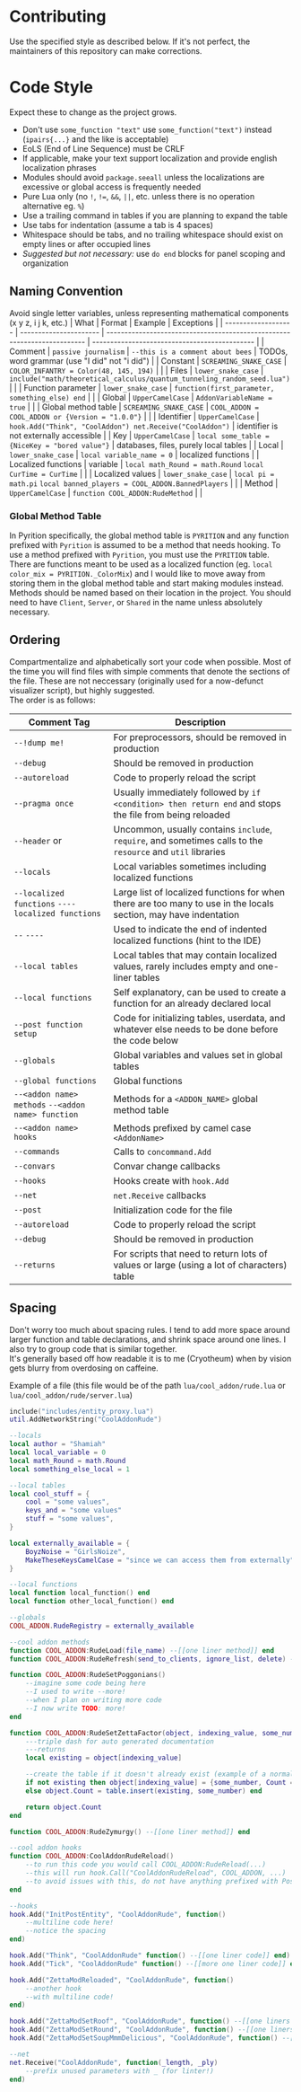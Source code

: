 # Contributing
Use the specified style as described below. If it's not perfect, the maintainers of this repository can make corrections.

# Code Style
Expect these to change as the project grows.
-	Don't use `some_function "text"` use `some_function("text")` instead (`ipairs{...}` and the like is acceptable)
-	EoLS (End of Line Sequence) must be CRLF
-	If applicable, make your text support localization and provide english localization phrases
-	Modules should avoid `package.seeall` unless the localizations are excessive or global access is frequently needed
-	Pure Lua only (no `!`, `!=`, `&&`, `||`, etc. unless there is no operation alternative eg. `%`)
-	Use a trailing command in tables if you are planning to expand the table
-	Use tabs for indentation (assume a tab is 4 spaces)
-	Whitespace should be tabs, and no trailing whitespace should exist on empty lines or after occupied lines
-	*Suggested but not necessary:* use `do end` blocks for panel scoping and organization

## Naming Convention
Avoid single letter variables, unless representing mathematical components (x y z, i j k, etc.)
| What                | Format                 | Example                                                                  | Exceptions                                    |
| ------------------- | ---------------------- | ------------------------------------------------------------------------ | --------------------------------------------- |
| Comment             | `passive journalism`   | `--this is a comment about bees`                                         | TODOs, word grammar (use "I did" not "i did") |
| Constant            | `SCREAMING_SNAKE_CASE` | `COLOR_INFANTRY = Color(48, 145, 194)`                                   |                                               |
| Files               | `lower_snake_case`     | `include("math/theoretical_calculus/quantum_tunneling_random_seed.lua")` |                                               |
| Function parameter  | `lower_snake_case`     | `function(first_parameter, something_else) end`                          |                                               |
| Global              | `UpperCamelCase`       | `AddonVariableName = true`                                               |                                               |
| Global method table | `SCREAMING_SNAKE_CASE` | `COOL_ADDON = COOL_ADDON or {Version = "1.0.0"}`                         |                                               |
| Identifier          | `UpperCamelCase`       | `hook.Add("Think", "CoolAddon") net.Receive("CoolAddon")`                | identifier is not externally accessible       |
| Key                 | `UpperCamelCase`       | `local some_table = {NiceKey = "bored value"}`                           | databases, files, purely local tables         |
| Local               | `lower_snake_case`     | `local variable_name = 0`                                                | localized functions                           |
| Localized functions | variable               | `local math_Round = math.Round` `local CurTime = CurTime`                |                                               |
| Localized values    | `lower_snake_case`     | `local pi = math.pi` `local banned_players = COOL_ADDON.BannedPlayers`   |                                               |
| Method              | `UpperCamelCase`       | `function COOL_ADDON:RudeMethod`                                         |                                               |

### Global Method Table
In Pyrition specifically, the global method table is `PYRITION` and any function prefixed with `Pyrition` is assumed to be a method that needs hooking. To use a method prefixed with `Pyrition`, you must use the `PYRITION` table. There are functions meant to be used as a localized function (eg. `local color_mix = PYRITION._ColorMix`) and I would like to move away from storing them in the global method table and start making modules instead.  
Methods should be named based on their location in the project. You should need to have `Client`, `Server`, or `Shared` in the name unless absolutely necessary.  

## Ordering
Compartmentalize and alphabetically sort your code when possible. Most of the time you will find files with simple comments that denote the sections of the file. These are not neccessary (originally used for a now-defunct visualizer script), but highly suggested.  
The order is as follows:

| Comment Tag                                        | Description                                                                                                      |
| -------------------------------------------------- | ---------------------------------------------------------------------------------------------------------------- |
| `--!dump me!`                                      | For preprocessors, should be removed in production                                                               |
| `--debug`                                          | Should be removed in production                                                                                  |
| `--autoreload`                                     | Code to properly reload the script                                                                               |
| `--pragma once`                                    | Usually immediately followed by `if <condition> then return end` and stops the file from being reloaded          |
| `--header` or ` `                                  | Uncommon, usually contains `include`, `require`, and sometimes calls to the `resource` and `util` libraries      |
| `--locals`                                         | Local variables sometimes including localized functions                                                          |
| `--localized functions` `----localized functions`  | Large list of localized functions for when there are too many to use in the locals section, may have indentation |
| `--` `----`                                        | Used to indicate the end of indented localized functions (hint to the IDE)                                       |
| `--local tables`                                   | Local tables that may contain localized values, rarely includes empty and one-liner tables                       |
| `--local functions`                                | Self explanatory, can be used to create a function for an already declared local                                 |
| `--post function setup`                            | Code for initializing tables, userdata, and whatever else needs to be done before the code below                 |
| `--globals`                                        | Global variables and values set in global tables                                                                 |
| `--global functions`                               | Global functions                                                                                                 |
| `--<addon name> methods` `--<addon name> function` | Methods for a `<ADDON_NAME>` global method table                                                                 |
| `--<addon name> hooks`                             | Methods prefixed by camel case `<AddonName>`                                                                     |
| `--commands`                                       | Calls to `concommand.Add`                                                                                        |
| `--convars`                                        | Convar change callbacks                                                                                          |
| `--hooks`                                          | Hooks create with `hook.Add`                                                                                     |
| `--net`                                            | `net.Receive` callbacks                                                                                          |
| `--post`                                           | Initialization code for the file                                                                                 |
| `--autoreload`                                     | Code to properly reload the script                                                                               |
| `--debug`                                          | Should be removed in production                                                                                  |
| `--returns`                                        | For scripts that need to return lots of values or large (using a lot of characters) table                        |

## Spacing
Don't worry too much about spacing rules. I tend to add more space around larger function and table declarations, and shrink space around one lines. I also try to group code that is similar together.  
It's generally based off how readable it is to me (Cryotheum) when by vision gets blurry from overdosing on caffeine.

Example of a file (this file would be of the path `lua/cool_addon/rude.lua` or `lua/cool_addon/rude/server.lua`)
```lua
include("includes/entity_proxy.lua")
util.AddNetworkString("CoolAddonRude")

--locals
local author = "Shamiah"
local local_variable = 0
local math_Round = math.Round
local something_else_local = 1

--local tables
local cool_stuff = {
	cool = "some values",
	keys_and = "some values"
	stuff = "some values",
}

local externally_available = {
	BoyzNoise = "GirlsNoize",
	MakeTheseKeysCamelCase = "since we can access them from externally",
}

--local functions
local function local_function() end
local function other_local_function() end

--globals
COOL_ADDON.RudeRegistry = externally_available

--cool addon methods
function COOL_ADDON:RudeLoad(file_name) --[[one liner method]] end
function COOL_ADDON:RudeRefresh(send_to_clients, ignore_list, delete) --[[one liner method]] end

function COOL_ADDON:RudeSetPoggonians()
	--imagine some code being here
	--I used to write --more!
	--when I plan on writing more code
	--I now write TODO: more!
end

function COOL_ADDON:RudeSetZettaFactor(object, indexing_value, some_number) --you can comment like this
	---triple dash for auto generated documentation
	---returns
	local existing = object[indexing_value]

	--create the table if it doesn't already exist (example of a normal comment)
	if not existing then object[indexing_value] = {some_number, Count = 1}
	else object.Count = table.insert(existing, some_number) end

	return object.Count
end

function COOL_ADDON:RudeZymurgy() --[[one liner method]] end

--cool addon hooks
function COOL_ADDON:CoolAddonRudeReload()
	--to run this code you would call COOL_ADDON:RudeReload(...)
	--this will run hook.Call("CoolAddonRudeReload", COOL_ADDON, ...)
	--to avoid issues with this, do not have anything prefixed with Post or CoolAddonPost
end

--hooks
hook.Add("InitPostEntity", "CoolAddonRude", function()
	--multiline code here!
	--notice the spacing
end)

hook.Add("Think", "CoolAddonRude" function() --[[one liner code]] end)
hook.Add("Tick", "CoolAddonRude" function() --[[more one liner code]] end)

hook.Add("ZettaModReloaded", "CoolAddonRude", function()
	--another hook
	--with multiline code!
end)

hook.Add("ZettaModSetRoof", "CoolAddonRude", function() --[[one liners again! x1]] end)
hook.Add("ZettaModSetRound", "CoolAddonRude", function() --[[one liners again! x2]] end)
hook.Add("ZettaModSetSoupMmmDelicious", "CoolAddonRude", function() --[[one liners again! x3]] end)

--net
net.Receive("CoolAddonRude", function(_length, _ply)
	--prefix unused parameters with _ (for linter!)
end)
```